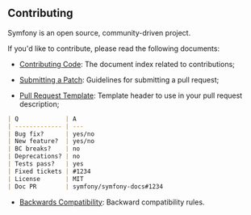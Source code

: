 Contributing
------------

Symfony is an open source, community-driven project.

If you'd like to contribute, please read the following documents:

* [Contributing Code][1]: The document index related to contributions;

* [Submitting a Patch][2]: Guidelines for submitting a pull request;

* [Pull Request Template][3]: Template header to use in your pull request
  description;

```markdown
| Q             | A
| ------------- | ---
| Bug fix?      | yes/no
| New feature?  | yes/no
| BC breaks?    | no
| Deprecations? | no
| Tests pass?   | yes
| Fixed tickets | #1234
| License       | MIT
| Doc PR        | symfony/symfony-docs#1234
```

* [Backwards Compatibility][4]: Backward compatibility rules.

[1]: https://symfony.com/doc/current/contributing/code/index.html
[2]: https://symfony.com/doc/current/contributing/code/patches.html#check-list
[3]: https://symfony.com/doc/current/contributing/code/patches.html#make-a-pull-request
[4]: https://symfony.com/doc/current/contributing/code/bc.html#working-on-symfony-code
